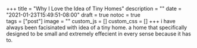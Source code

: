 +++
title = "Why I Love the Idea of Tiny Homes"
description = ""
date = "2021-01-23T15:49:51-08:00"
draft = true
notoc = true  
tags = ["post"]
image = ""
custom_js = []
custom_css = []
+++
i have always been facisinated with idea of a tiny home. 
a home that specifically designed to be small and extremely effecient in every sense because it has to.


<!--more-->